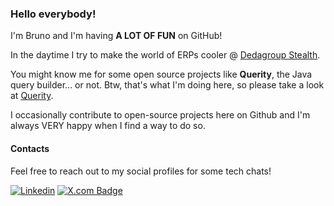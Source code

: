 ### Hello everybody!

I'm Bruno and I'm having **A LOT OF FUN** on GitHub!

In the daytime I try to make the world of ERPs cooler @ [Dedagroup Stealth](https://www.dedagroupstealth.com/).

You might know me for some open source projects like **Querity**, the Java query builder... or not. Btw, that's what I'm doing here, so please take a look at [Querity](https://github.com/brunomendola/querity).

I occasionally contribute to open-source projects here on Github and I'm always VERY happy when I find a way to do so.

#### Contacts

Feel free to reach out to my social profiles for some tech chats!

[![Linkedin](https://img.shields.io/badge/LinkedIn-0A66C2?style=flat&logo=linkedin&logoColor=white)](https://www.linkedin.com/in/brunomendola/)
[![X.com Badge](https://img.shields.io/badge/brunomendola-000000?style=flat&logo=x&logoColor=white)](https://x.com/brunomendola)
